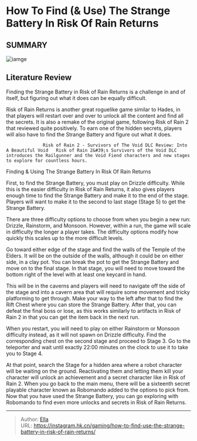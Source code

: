 # How To Find (&amp; Use) The Strange Battery In Risk Of Rain Returns


## SUMMARY 

![iamge](https://static1.srcdn.com/wordpress/wp-content/uploads/2023/11/img_1312.jpeg)

## Literature Review

Finding the Strange Battery in Risk of Rain Returns is a challenge in and of itself, but figuring out what it does can be equally difficult.





Risk of Rain Returns is another great roguelike game similar to Hades, in that players will restart over and over to unlock all the content and find all the secrets. It is also a remake of the original game, following Risk of Rain 2 that reviewed quite positively. To earn one of the hidden secrets, players will also have to find the Strange Battery and figure out what it does.




                  Risk of Rain 2 - Survivors of The Void DLC Review: Into A Beautiful Void   Risk of Rain 2&#39;s Survivors of the Void DLC introduces the Railgunner and the Void Fiend characters and new stages to explore for countless hours.   


 Finding &amp; Using The Strange Battery In Risk Of Rain Returns 
          

First, to find the Strange Battery, you must play on Drizzle difficulty. While this is the easier difficulty in Risk of Rain Returns, it also gives players enough time to find the Strange Battery and make it to the end of the stage. Players will want to make it to the second to last stage (Stage 5) to get the Strange Battery.



There are three difficulty options to choose from when you begin a new run: Drizzle, Rainstorm, and Monsoon. However, within a run, the game will scale in difficulty the longer a player takes. The difficulty options modify how quickly this scales up to the more difficult levels.







Go toward either edge of the stage and find the walls of the Temple of the Elders. It will be on the outside of the walls, although it could be on either side, in a clay pot. You can break the pot to get the Strange Battery and move on to the final stage. In that stage, you will need to move toward the bottom right of the level with at least one keycard in hand.

This will be in the caverns and players will need to navigate off the side of the stage and into a cavern area that will require some movement and tricky platforming to get through. Make your way to the left after that to find the Rift Chest where you can store the Strange Battery. After that, you can defeat the final boss or lose, as this works similarly to artifacts in Risk of Rain 2 in that you can get the item back in the next run.

When you restart, you will need to play on either Rainstorm or Monsoon difficulty instead, as it will not spawn on Drizzle difficulty. Find the corresponding chest on the second stage and proceed to Stage 3. Go to the teleporter and wait until exactly 22:00 minutes on the clock to use it to take you to Stage 4.




At that point, search the Stage for a hidden area where a robot character will be waiting on the ground. Reactivating them and letting them kill your character will unlock an achievement and a secret character like in Risk of Rain 2. When you go back to the main menu, there will be a sixteenth secret playable character known as Robomando added to the options to pick from. Now that you have used the Strange Battery, you can go exploring with Robomando to find even more unlocks and secrets in Risk of Rain Returns.



---

> Author: [Ella](https://instagram.hk.cn/)  
> URL: https://instagram.hk.cn/gaming/how-to-find-use-the-strange-battery-in-risk-of-rain-returns/  

